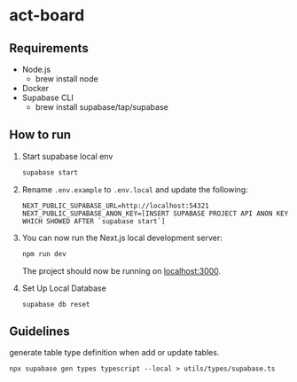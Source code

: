 # act-board

## Requirements

- Node.js
  - brew install node
- Docker  
- Supabase CLI
  - brew install supabase/tap/supabase


## How to run

1. Start supabase local env

   ```bash
   supabase start
   ```

1. Rename `.env.example` to `.env.local` and update the following:

   ```
   NEXT_PUBLIC_SUPABASE_URL=http://localhost:54321
   NEXT_PUBLIC_SUPABASE_ANON_KEY=[INSERT SUPABASE PROJECT API ANON KEY WHICH SHOWED AFTER `supabase start`]
   ```

2. You can now run the Next.js local development server:

   ```bash
   npm run dev
   ```

   The project should now be running on [localhost:3000](http://localhost:3000/).


3. Set Up Local Database

   ```
   supabase db reset
   ```

## Guidelines

generate table type definition when add or update tables.

```
npx supabase gen types typescript --local > utils/types/supabase.ts
```